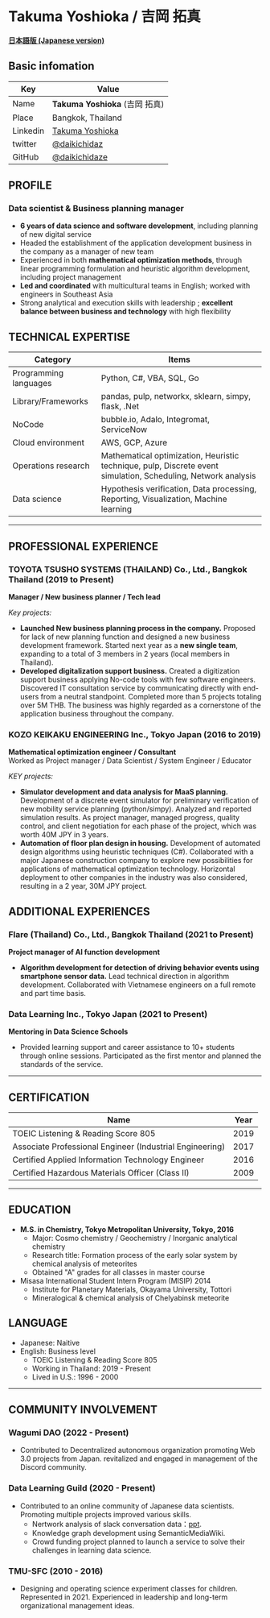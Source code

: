 # Takuma Yoshioka / 吉岡 拓真

[**日本語版 (Japanese version)**](index.md)

## Basic infomation

| Key      | Value                                                           |
| -------- | --------------------------------------------------------------- |
| Name     | **Takuma Yoshioka** (吉岡 拓真)                                 |
| Place    | Bangkok, Thailand                                               |
| Linkedin | [Takuma Yoshioka](https://www.linkedin.com/in/takuma-yoshioka/) |
| twitter  | [@daikichidaz](https://twitter.com/daikichidaz)                 |
| GitHub   | [@daikichidaze](https://github.com/daikichidaze)                |

## PROFILE

### Data scientist & Business planning manager

- <strong>6 years of data science and software development</strong>, including planning of new digital service
- Headed the establishment of the application development business in the company as a manager of new team
- Experienced in both **mathematical optimization methods**, through linear programming formulation and heuristic algorithm development, including project management
- <strong>Led and coordinated</strong> with multicultural teams in English; worked with engineers in Southeast Asia
- Strong analytical and execution skills with leadership ; **excellent balance between business and technology** with high flexibility

## TECHNICAL EXPERTISE

| Category              | Items                                                                                                         |
| --------------------- | ------------------------------------------------------------------------------------------------------------- |
| Programming languages | Python, C#, VBA, SQL, Go                                                                                      |
| Library/Frameworks    | pandas, pulp, networkx, sklearn, simpy, flask, .Net                                                           |
| NoCode                | bubble.io, Adalo, Integromat, ServiceNow                                                                      |
| Cloud environment     | AWS, GCP, Azure                                                                                               |
| Operations research   | Mathematical optimization, Heuristic technique, pulp, Discrete event simulation, Scheduling, Network analysis |
| Data science          | Hypothesis verification, Data processing, Reporting, Visualization, Machine learning                          |

---

## PROFESSIONAL EXPERIENCE

### TOYOTA TSUSHO SYSTEMS (THAILAND) Co., Ltd., Bangkok Thailand (2019 to Present)

**Manager / New business planner / Tech lead**

_Key projects:_

- <strong>Launched New business planning process in the company.</strong> Proposed for lack of new planning function and designed a new business development framework. Started next year as a **new single team**, expanding to a total of 3 members in 2 years (local members in Thailand).
- <strong>Developed digitalization support business.</strong> Created a digitization support business applying No-code tools with few software engineers. Discovered IT consultation service by communicating directly with end-users from a neutral standpoint. Completed more than 5 projects totaling over 5M THB. The business was highly regarded as a cornerstone of the application business throughout the company.

### KOZO KEIKAKU ENGINEERING Inc., Tokyo Japan (2016 to 2019)

**Mathematical optimization engineer / Consultant**<br>
Worked as Project manager / Data Scientist / System Engineer / Educator

_KEY projects:_

- <strong>Simulator development and data analysis for MaaS planning.</strong> Development of a discrete event simulator for preliminary verification of new mobility service planning (python/simpy). Analyzed and reported simulation results. As project manager, managed progress, quality control, and client negotiation for each phase of the project, which was worth 40M JPY in 3 years.
- <strong>Automation of floor plan design in housing.</strong> Development of automated design algorithms using heuristic techniques (C#). Collaborated with a major Japanese construction company to explore new possibilities for applications of mathematical optimization technology. Horizontal deployment to other companies in the industry was also considered, resulting in a 2 year, 30M JPY project.

## ADDITIONAL EXPERIENCES

### Flare (Thailand) Co., Ltd., Bangkok Thailand (2021 to Present)

**Project manager of AI function development**

- <strong>Algorithm development for detection of driving behavior events using smartphone sensor data.</strong> Lead technical direction in algorithm development. Collaborated with Vietnamese engineers on a full remote and part time basis.

### Data Learning Inc., Tokyo Japan (2021 to Present)

**Mentoring in Data Science Schools**

- Provided learning support and career assistance to 10+ students through online sessions. Participated as the first mentor and planned the standards of the service.

---

## CERTIFICATION

| Name                                                     | Year |
| -------------------------------------------------------- | ---- |
| TOEIC Listening & Reading Score 805                      | 2019 |
| Associate Professional Engineer (Industrial Engineering) | 2017 |
| Certified Applied Information Technology Engineer        | 2016 |
| Certified Hazardous Materials Officer (Class II)         | 2009 |

---

## EDUCATION

- <strong>M.S. in Chemistry, Tokyo Metropolitan University, Tokyo, 2016</strong>
  - Major: Cosmo chemistry / Geochemistry / Inorganic analytical chemistry
  - Research title: Formation process of the early solar system by chemical analysis of meteorites
  - Obtained "A" grades for all classes in master course
- Misasa International Student Intern Program (MISIP) 2014
  - Institute for Planetary Materials, Okayama University, Tottori
  - Mineralogical & chemical analysis of Chelyabinsk meteorite

## LANGUAGE

- Japanese: Naitive
- English: Business level
  - TOEIC Listening & Reading Score 805
  - Working in Thailand: 2019 - Present
  - Lived in U.S.: 1996 - 2000

---

## COMMUNITY INVOLVEMENT

### Wagumi DAO (2022 - Present)

- Contributed to Decentralized autonomous organization promoting Web 3.0 projects from Japan. revitalized and engaged in management of the Discord community.

### Data Learning Guild (2020 - Present)

- Contributed to an online community of Japanese data scientists. Promoting multiple projects improved various skills.
  - Nertwork analysis of slack conversation data：[ppt](https://speakerdeck.com/daikichidaze/slacknetutowakufen-xi).
  - Knowledge graph development using SemanticMediaWiki.
  - Crowd funding project planned to launch a service to solve their challenges in learning data science.

### TMU-SFC (2010 - 2016)

- Designing and operating science experiment classes for children. Represented in 2021. Experienced in leadership and long-term organizational management ideas.
